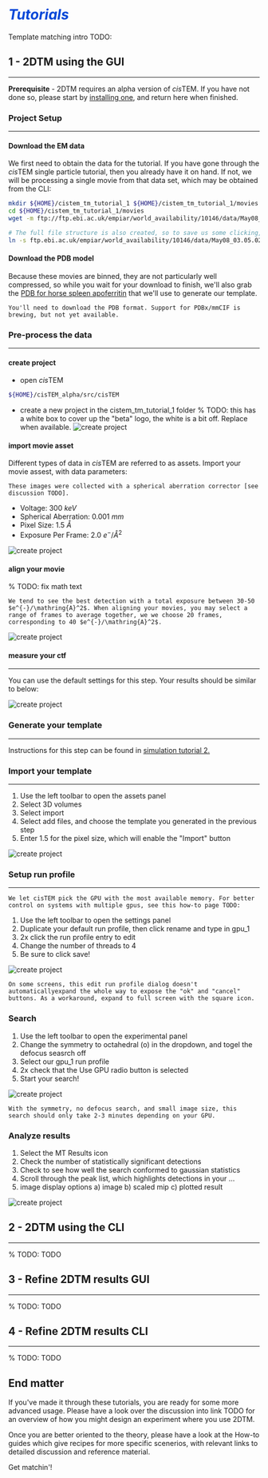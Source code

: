 # <span style="color: #0048d8">***Tutorials***</span>

Template matching intro TODO:

## 1 - 2DTM using the GUI


---
**Prerequisite** - 2DTM requires an alpha version of *cis*TEM. If you have not done so, please start by [installing one](../../sim/tutorials/get_cistem.md), and return here when finished.

### Project Setup
---


#### Download the EM data

We first need to obtain the data for the tutorial. If you have gone through the *cis*TEM single particle tutorial, then you already have it on hand. If not, we will be processing a single movie from that data set, which may be obtained from the CLI:

```bash
mkdir ${HOME}/cistem_tm_tutorial_1 ${HOME}/cistem_tm_tutorial_1/movies
cd ${HOME}/cistem_tm_tutorial_1/movies
wget -m ftp://ftp.ebi.ac.uk/empiar/world_availability/10146/data/May08_03.05.02.bin.mrc

# The full file structure is also created, so to save us some clicking, we link to the downloaded movie. Note, this is not necessary.
ln -s ftp.ebi.ac.uk/empiar/world_availability/10146/data/May08_03.05.02.bin.mrc  movie.mrc
```
#### Download the PDB model

Because these movies are binned, they are not particularly well compressed, so while you wait for your download to finish, we'll also grab the [PDB for horse spleen apoferritin](https://www.rcsb.org/structure/2w0o) that we'll use to generate our template. 

```{note}
You'll need to download the PDB format. Support for PDBx/mmCIF is brewing, but not yet available.
```

### Pre-process the data
---
#### **create project**

* open *cis*TEM 
```bash
${HOME}/cisTEM_alpha/src/cisTEM
```
* create a new project in the cistem_tm_tutorial_1 folder
% TODO: this has a white box to cover up the "beta" logo, the white is a bit off. Replace when available.
![create project](../../../icons/TM_tutorials/tutorial_1/TM_tutorial_1_pic1.svg)

#### **import movie asset**

Different types of data in *cis*TEM are referred to as assets. Import your movie assest, with data parameters:

```{margin}  <span style="color: purple">*Discussion*:</span>
These images were collected with a spherical aberration corrector [see discussion TODO].
```

* Voltage: $300 ~keV$
* Spherical Aberration: $0.001~ mm$
* Pixel Size: $1.5 ~\mathring{A}$
* Exposure Per Frame: $2.0~ e^{-}/\mathring{A}^2$



![create project](../../../icons/TM_tutorials/tutorial_1/TM_tutorial_1_pic2.svg)

#### **align your movie**
% TODO: fix math text 
```{tip}
We tend to see the best detection with a total exposure between 30-50 $e^{-}/\mathring{A}^2$. When aligning your movies, you may select a range of frames to average together, we we choose 20 frames, corresponding to 40 $e^{-}/\mathring{A}^2$.
```
![create project](../../../icons/TM_tutorials/tutorial_1/TM_tutorial_1_pic3.svg)

#### **measure your ctf**
---
You can use the default settings for this step. Your results should be similar to below:

![create project](../../../icons/TM_tutorials/tutorial_1/TM_tutorial_1_pic4.svg)

### Generate your template
---
Instructions for this step can be found in [simulation tutorial 2.](calc_3d_scattering)

### Import your template
---
1) Use the left toolbar to open the assets panel
2) Select 3D volumes
3) Select import
4) Select add files, and choose the template you generated in the previous step
5) Enter 1.5 for the pixel size, which will enable the "Import" button

![create project](../../../icons/TM_tutorials/tutorial_1/TM_tutorial_1_pic5.svg)

### Setup run profile
---

```{margin}  <span style="color: purple">*How-to*:</span>
We let cisTEM pick the GPU with the most available memory. For better control on systems with multiple gpus, see this how-to page TODO:
```

1) Use the left toolbar to open the settings panel
2) Duplicate your default run profile, then click rename and type in gpu_1
3) 2x click the run profile entry to edit
4) Change the number of threads to 4
5) Be sure to click save!


![create project](../../../icons/TM_tutorials/tutorial_1/TM_tutorial_1_pic6.svg)

```{tip}
On some screens, this edit run profile dialog doesn't automaticallyexpand the whole way to expose the "ok" and "cancel" buttons. As a workaround, expand to full screen with the square icon.
```

### Search

1) Use the left toolbar to open the experimental panel
2) Change the symmetry to octahedral (o) in the dropdown, and togel the defocus seasrch off
3) Select our gpu_1 run profile
4) 2x check that the Use GPU radio button is selected
5) Start your search!

![create project](../../../icons/TM_tutorials/tutorial_1/TM_tutorial_1_pic7.svg)

```{note}
With the symmetry, no defocus search, and small image size, this search should only take 2-3 minutes depending on your GPU.
```
### Analyze results
1) Select the MT Results icon
2) Check the number of statistically significant detections
3) Check to see how well the search conformed to gaussian statistics
4) Scroll through the peak list, which highlights detections in your ...
5) image display options
  a) image
  b) scaled mip
  c) plotted result


![create project](../../../icons/TM_tutorials/tutorial_1/TM_tutorial_1_pic8.svg)

## 2 - 2DTM using the CLI
---
% TODO:
TODO

## 3 - Refine 2DTM results GUI
---
% TODO:
TODO

## 4 - Refine 2DTM results CLI
---
% TODO:
TODO
## End matter

If you've made it through these tutorials, you are ready for some more advanced usage. Please have a look over the discussion into link TODO for an overview of how you might design an experiment where you use 2DTM.

Once you are better oriented to the theory, please have a look at the How-to guides which give recipes for more specific scenerios, with relevant links to detailed discussion and reference material.

Get matchin'!


